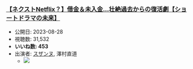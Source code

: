 ### [【ネクストNetflix？】借金＆未入金...壮絶過去からの復活劇【ショートドラマの未来】](https://www.youtube.com/watch?v=-TFt_x-ryX4)
-   公開日: 2023-08-28
-   視聴数: 31,532
-   **いいね数: 453**
-   出演者: [スザンヌ](/rehacq_fan/people/スザンヌ "wikilink"), 澤村直道
    - [![](https://img.youtube.com/vi/-TFt_x-ryX4/hqdefault.jpg)](https://www.youtube.com/watch?v=-TFt_x-ryX4)
